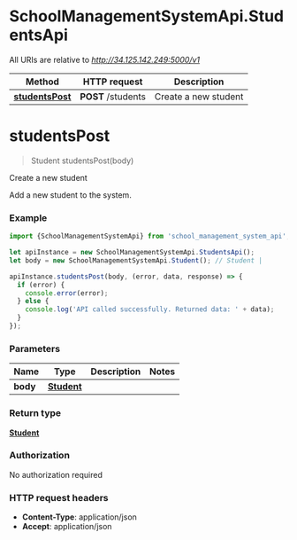 # SchoolManagementSystemApi.StudentsApi

All URIs are relative to *http://34.125.142.249:5000/v1*

Method | HTTP request | Description
------------- | ------------- | -------------
[**studentsPost**](StudentsApi.md#studentsPost) | **POST** /students | Create a new student

<a name="studentsPost"></a>
# **studentsPost**
> Student studentsPost(body)

Create a new student

Add a new student to the system.

### Example
```javascript
import {SchoolManagementSystemApi} from 'school_management_system_api';

let apiInstance = new SchoolManagementSystemApi.StudentsApi();
let body = new SchoolManagementSystemApi.Student(); // Student | 

apiInstance.studentsPost(body, (error, data, response) => {
  if (error) {
    console.error(error);
  } else {
    console.log('API called successfully. Returned data: ' + data);
  }
});
```

### Parameters

Name | Type | Description  | Notes
------------- | ------------- | ------------- | -------------
 **body** | [**Student**](Student.md)|  | 

### Return type

[**Student**](Student.md)

### Authorization

No authorization required

### HTTP request headers

 - **Content-Type**: application/json
 - **Accept**: application/json

